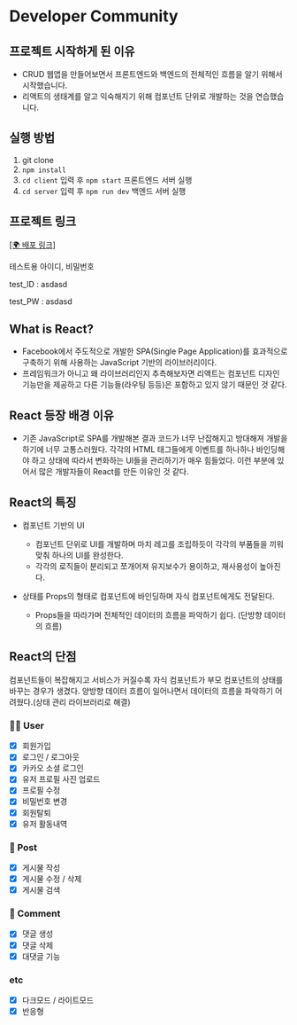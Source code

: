 # Developer Community

## 프로젝트 시작하게 된 이유

- CRUD 웹앱을 만들어보면서 프론트엔드와 백엔드의 전체적인 흐름을 알기 위해서 시작했습니다.
- 리액트의 생태계를 알고 익숙해지기 위해 컴포넌트 단위로 개발하는 것을 연습했습니다.

## 실행 방법

1. git clone
2. `npm install`
3. `cd client` 입력 후 `npm start` 프론트엔드 서버 실행
4. `cd server` 입력 후 `npm run dev` 백엔드 서버 실행

## 프로젝트 링크

<a href="https://web-board-web-6g2llexw0nts.sel3.cloudtype.app/">[🌍 배포 링크]</a>

테스트용 아이디, 비밀번호

test_ID : asdasd

test_PW : asdasd

## What is React?

- Facebook에서 주도적으로 개발한 SPA(Single Page Application)를 효과적으로 구축하기 위해 사용하는 JavaScript 기반의 라이브러리이다.
- 프레임워크가 아니고 왜 라이브러리인지 추측해보자면 리액트는 컴포넌트 디자인 기능만을 제공하고 다른 기능들(라우팅 등등)은 포함하고 있지 않기 때문인 것 같다.

## React 등장 배경 이유

- 기존 JavaScript로 SPA를 개발해본 결과 코드가 너무 난잡해지고 방대해져 개발을 하기에 너무 고통스러웠다. 각각의 HTML 태그들에게 이벤트를 하나하나 바인딩해야 하고 상태에 따라서 변화하는 UI들을 관리하기가 매우 힘들었다. 이런 부분에 있어서 많은 개발자들이 React를 만든 이유인 것 같다.

## React의 특징

- 컴포넌트 기반의 UI

  - 컴포넌트 단위로 UI를 개발하며 마치 레고를 조립하듯이 각각의 부품들을 끼워맞춰 하나의 UI를 완성한다.
  - 각각의 로직들이 분리되고 쪼개어져 유지보수가 용이하고, 재사용성이 높아진다.

- 상태를 Props의 형태로 컴포넌트에 바인딩하며 자식 컴포넌트에게도 전달된다.
  - Props들을 따라가며 전체적인 데이터의 흐름을 파악하기 쉽다. (단방향 데이터의 흐름)

## React의 단점

컴포넌트들이 복잡해지고 서비스가 커질수록 자식 컴포넌트가 부모 컴포넌트의 상태를 바꾸는 경우가 생겼다.
양방향 데이터 흐름이 일어나면서 데이터의 흐름을 파악하기 어려웠다.(상태 관리 라이브러리로 해결)

### 🙎‍♂️ User

- [x] 회원가입
- [x] 로그인 / 로그아웃
- [x] 카카오 소셜 로그인
- [x] 유저 프로필 사진 업로드
- [x] 프로필 수정
- [x] 비밀번호 변경
- [x] 회원탈퇴
- [x] 유저 활동내역

### 📜 Post

- [x] 게시물 작성
- [x] 게시물 수정 / 삭제
- [x] 게시물 검색

### 💬 Comment

- [x] 댓글 생성
- [x] 댓글 삭제
- [x] 대댓글 기능

### etc

- [x] 다크모드 / 라이트모드
- [x] 반응형
